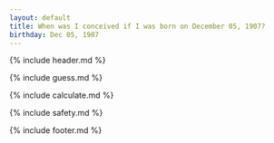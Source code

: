 ```yaml
---
layout: default
title: When was I conceived if I was born on December 05, 1907?
birthday: Dec 05, 1907
---
```


{% include header.md %}

{% include guess.md %}

{% include calculate.md %}

{% include safety.md %}

{% include footer.md %}



